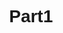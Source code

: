 # Part1
<!DOCTYPE html>
<html lang="en">
<head>
    <meta charset="UTF-8">
    <meta name="viewport" content="width=device-width, initial-scale=1.0">
    <title>Flash Card Matching Game</title>
    <style>
        body {
            font-family: Arial, sans-serif;
            text-align: center;
        }

        .game-board {
            display: grid;
            grid-template-columns: repeat(4, 100px);
            gap: 10px;
            justify-content: center;
            margin-top: 20px;
        }

        .card {
            width: 100px;
            height: 140px;
            background-color: #4CAF50;
            color: white;
            display: flex;
            align-items: center;
            justify-content: center;
            font-size: 18px;
            cursor: pointer;
            border-radius: 5px;
            user-select: none;
        }

        .card.flipped {
            background-color: #f1f1f1;
            color: black;
        }

        .card-text {
            font-size: 20px;
            font-weight: bold;
        }
    </style>
</head>
<body>
    <h1>Flash Card Matching Game</h1>
    <p>Click on two cards to find a match!</p>
    <div class="game-board" id="gameBoard"></div>

    <script>
        const cards = [
            { term: "HTML", definition: "Markup Language" },
            { term: "CSS", definition: "Styles Websites" },
            { term: "JS", definition: "Adds Interactivity" },
            { term: "Python", definition: "Programming Language" }
        ];

        let gameCards = [...cards, ...cards].sort(() => Math.random() - 0.5);
        let firstCard = null;
        let secondCard = null;
        let lockBoard = false;

        const gameBoard = document.getElementById("gameBoard");
        gameCards.forEach((item, index) => {
            const card = document.createElement("div");
            card.classList.add("card");
            card.dataset.value = item.term; 
            card.textContent = "?";
            card.addEventListener("click", flipCard);
            gameBoard.appendChild(card);
        });

        function flipCard() {
            if (lockBoard || this === firstCard) return;

            this.classList.add("flipped");
            this.textContent = this.dataset.value;

            if (!firstCard) {
                firstCard = this;
                return;
            }

            secondCard = this;
            lockBoard = true;
            checkMatch();
        }

        function checkMatch() {
            let isMatch = firstCard.dataset.value === secondCard.dataset.value;

            if (isMatch) {
                firstCard.removeEventListener("click", flipCard);
                secondCard.removeEventListener("click", flipCard);
                resetBoard();
            } else {
                setTimeout(() => {
                    firstCard.classList.remove("flipped");
                    secondCard.classList.remove("flipped");
                    firstCard.textContent = "?";
                    secondCard.textContent = "?";
                    resetBoard();
                }, 1000);
            }
        }

        function resetBoard() {
            [firstCard, secondCard, lockBoard] = [null, null, false];
        }
    </script>
</body>
</html>
